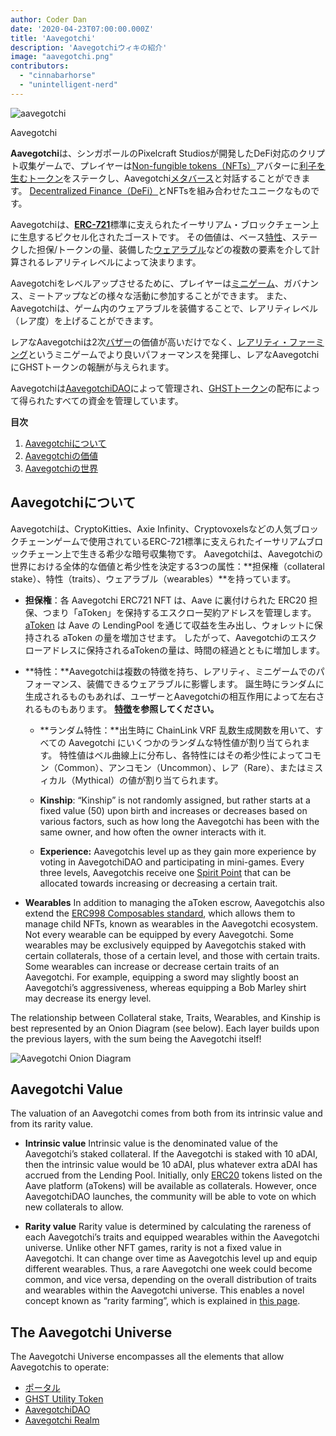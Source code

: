 ```yaml
---
author: Coder Dan
date: '2020-04-23T07:00:00.000Z'
title: 'Aavegotchi'
description: 'Aavegotchiウィキの紹介'
image: "aavegotchi.png"
contributors:
  - "cinnabarhorse"
  - "unintelligent-nerd"
---
```


<div class="headerImageContainer">
<img class="headerImage" src="/aavegotchi.png" alt="aavegotchi" />
<p class="headerImageText">Aavegotchi</p>
</div>

**Aavegotchi**は、シンガポールのPixelcraft Studiosが開発したDeFi対応のクリプト収集ゲームで、プレイヤーは[Non-fungible tokens（NFTs）](/glossary#non-fungible-token)アバターに[利子を生むトークン](/spirit-force)をステークし、Aavegotchi[メタバース](/gotchiverse)と対話することができます。 [Decentralized Finance（DeFi）](/glossary#defi-101)とNFTsを組み合わせたユニークなものです。

Aavegotchiは、[**ERC-721**](/glossary#erc-721)標準に支えられたイーサリアム・ブロックチェーン上に生息するピクセル化されたゴーストです。 その価値は、ベース[特性](/traits)、ステークした担保/トークンの量、装備した[ウェアラブル](/wearables)などの複数の要素を介して計算されるレアリティレベルによって決まります。

Aavegotchiをレベルアップさせるために、プレイヤーは[ミニゲーム](/minigames)、ガバナンス、ミートアップなどの様々な活動に参加することができます。 また、Aavegotchiは、ゲーム内のウェアラブルを装備することで、レアリティレベル（レア度）を上げることができます。

レアなAavegotchiは2次[バザー](/baazaar)の価値が高いだけでなく、[レアリティ・ファーミング](/rarity-farming)というミニゲームでより良いパフォーマンスを発揮し、レアなAavegotchiにGHSTトークンの報酬が与えられます。

Aavegotchiは[AavegotchiDAO](/dao)によって管理され、[GHSTトークン](/ghst)の配布によって得られたすべての資金を管理しています。

<div class="contentsBox">

**目次**

<ol>
<li><a href=#about-aavegotchis>Aavegotchiについて</a></li>
<li><a href=#aavegotchi-value>Aavegotchiの価値</a></li>
<li><a href=#the-aavegotchi-universe>Aavegotchiの世界</a></li>
</ol>

</div>

## Aavegotchiについて
Aavegotchiは、CryptoKitties、Axie Infinity、Cryptovoxelsなどの人気ブロックチェーンゲームで使用されているERC-721標準に支えられたイーサリアムブロックチェーン上で生きる希少な暗号収集物です。 Aavegotchiは、Aavegotchiの世界における全体的な価値と希少性を決定する3つの属性：**担保権（collateral stake）、特性（traits）、ウェアラブル（wearables）**を持っています。

*  **担保権**：各 Aavegotchi ERC721 NFT は、Aave に裏付けられた ERC20 担保、つまり「aToken」を保持するエスクロー契約アドレスを管理します。 [aToken](/spirit-force) は Aave の LendingPool を通じて収益を生み出し、ウォレットに保持される aToken の量を増加させます。 したがって、Aavegotchiのエスクローアドレスに保持されるaTokenの量は、時間の経過とともに増加します。


*  **特性：**Aavegotchiは複数の特徴を持ち、レアリティ、ミニゲームでのパフォーマンス、装備できるウェアラブルに影響します。 誕生時にランダムに生成されるものもあれば、ユーザーとAavegotchiの相互作用によって左右されるものもあります。 **[特徴](/traits)を参照してください。**

    * **ランダム特性：**出生時に ChainLink VRF 乱数生成関数を用いて、すべての Aavegotchi にいくつかのランダムな特性値が割り当てられます。 特性値はベル曲線上に分布し、各特性にはその希少性によってコモン（Common）、アンコモン（Uncommon）、レア（Rare）、またはミスィカル（Mythical）の値が割り当てられます。

    *  **Kinship**: “Kinship” is not randomly assigned, but rather starts at a fixed value (50) upon birth and increases or decreases based on various factors, such as how long the Aavegotchi has been with the same owner, and how often the owner interacts with it.

    *  **Experience:** Aavegotchis level up as they gain more experience by voting in AavegotchiDAO and participating in mini-games. Every three levels, Aavegotchis receive one [Spirit Point](/glossary#spirit-point) that can be allocated towards increasing or decreasing a certain trait.

* **Wearables** In addition to managing the aToken escrow, Aavegotchis also extend the [ERC998 Composables standard](/glossary#erc-998), which allows them to manage child NFTs, known as wearables in the Aavegotchi ecosystem. Not every wearable can be equipped by every Aavegotchi. Some wearables may be exclusively equipped by Aavegotchis staked with certain collaterals, those of a certain level, and those with certain traits. Some wearables can increase or decrease certain traits of an Aavegotchi. For example, equipping a sword may slightly boost an Aavegotchi’s aggressiveness, whereas equipping a Bob Marley shirt may decrease its energy level.

The relationship between Collateral stake, Traits, Wearables, and Kinship is best represented by an Onion Diagram (see below). Each layer builds upon the previous layers, with the sum being the Aavegotchi itself!

<img class = "bodyImage" src = "/introduction/aavegotchi-onion-diagram.png" alt = "Aavegotchi Onion Diagram" />

## Aavegotchi Value
The valuation of an Aavegotchi comes from both from its intrinsic value and from its rarity value.

* **Intrinsic value** Intrinsic value is the denominated value of the Aavegotchi’s staked collateral. If the Aavegotchi is staked with 10 aDAI, then the intrinsic value would be 10 aDAI, plus whatever extra aDAI has accrued from the Lending Pool. Initially, only [ERC20](/glossary#erc-20) tokens listed on the Aave platform (aTokens) will be available as collaterals. However, once AavegotchiDAO launches, the community will be able to vote on which new collaterals to allow.

* **Rarity value** Rarity value is determined by calculating the rareness of each Aavegotchi’s traits and equipped wearables within the Aavegotchi universe. Unlike other NFT games, rarity is not a fixed value in Aavegotchi. It can change over time as Aavegotchis level up and equip different wearables. Thus, a rare Aavegotchi one week could become common, and vice versa, depending on the overall distribution of traits and wearables within the Aavegotchi universe. This enables a novel concept known as “rarity farming”, which is explained in [this page](/rarity-farming).

## The Aavegotchi Universe
The Aavegotchi Universe encompasses all the elements that allow Aavegotchis to operate:
* [ポータル](/portals)
* [GHST Utility Token](/ghst)
* [AavegotchiDAO](/dao)
* [Aavegotchi Realm](/gotchiverse)